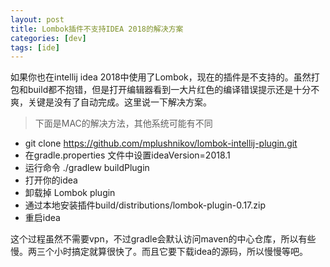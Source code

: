 ```yaml
---
layout: post
title: Lombok插件不支持IDEA 2018的解决方案
categories: [dev]
tags: [ide]
---
```


如果你也在intellij idea 2018中使用了Lombok，现在的插件是不支持的。虽然打包和build都不抱错，但是打开编辑器看到一大片红色的编译错误提示还是十分不爽，关键是没有了自动完成。这里说一下解决方案。

> 下面是MAC的解决方法，其他系统可能有不同

 - git clone https://github.com/mplushnikov/lombok-intellij-plugin.git
 - 在gradle.properties 文件中设置ideaVersion=2018.1
 - 运行命令 ./gradlew buildPlugin
 - 打开你的idea
 - 卸载掉 Lombok plugin
 - 通过本地安装插件build/distributions/lombok-plugin-0.17.zip
 - 重启idea


这个过程虽然不需要vpn，不过gradle会默认访问maven的中心仓库，所以有些慢。两三个小时搞定就算很快了。而且它要下载idea的源码，所以慢慢等吧。


